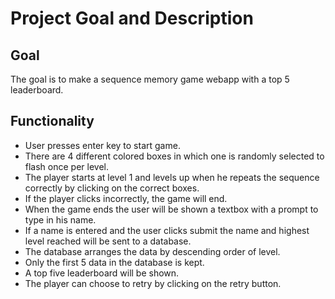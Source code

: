 
# Project Goal and Description

## Goal

The goal is to make a sequence memory game webapp with a top 5 leaderboard.

## Functionality

- User presses enter key to start game.  
- There are 4 different colored boxes in which one is randomly selected to flash once per level.  
- The player starts at level 1 and levels up when he repeats the sequence correctly by clicking on the correct boxes.
- If the player clicks incorrectly, the game will end.  
- When the game ends the user will be shown a textbox with a prompt to type in his name.
- If a name is entered and the user clicks submit the name and highest level reached will be sent to a database.
- The database arranges the data by descending order of level.
- Only the first 5 data in the database is kept.
- A top five leaderboard will be shown.  
- The player can choose to retry by clicking on the retry button.
